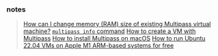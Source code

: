 ### notes
> [How can I change memory (RAM) size of existing Multipass virtual machine?](https://github.com/canonical/multipass/issues/1265)
> [`multipass info` command](https://multipass.run/docs/info-command)
> [How to create a VM with Multipass](https://ubuntu.com/server/docs/virtualization-multipass)
> [How to install Multipass on macOS](https://multipass.run/docs/installing-on-macos#heading--run)
> [How to run Ubuntu 22.04 VMs on Apple M1 ARM-based systems for free](https://medium.com/@paulrobu/how-to-run-ubuntu-22-04-vms-on-apple-m1-arm-based-systems-for-free-c8283fb38309)